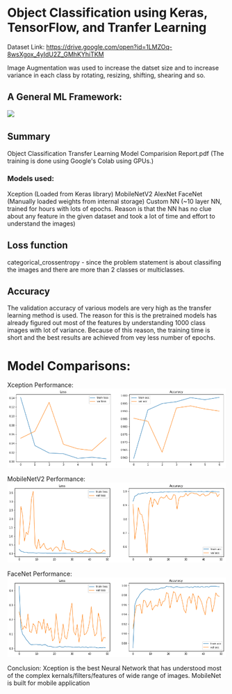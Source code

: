 # Object Classification using Keras, TensorFlow, and Tranfer Learning
Dataset Link: https://drive.google.com/open?id=1LMZOq-8wsXgox_4yIdU2Z_GMhKYhiTKM

Image Augmentation was used to increase the datset size and to increase variance in each class by rotating, resizing, shifting, shearing and so.

## A General ML Framework:
![](https://github.com/E-B-Manohar/Black-Hole-Source/blob/master/Images/References/DS/a%20general%20ml%20model.png)

## Summary
Object Classification Transfer Learning Model Comparision Report.pdf
(The training is done using Google's Colab using GPUs.)
### Models used:
Xception (Loaded from Keras library)
MobileNetV2
AlexNet
FaceNet (Manually loaded weights from internal storage)
Custom NN (~10 layer NN, trained for hours with lots of epochs. Reason is that the NN has no clue about any feature in the given dataset and took a lot of time and effort to understand the images)


## Loss function
categorical_crossentropy - since the problem statement is about classifing the images and there are more than 2 classes or multiclasses.

## Accuracy
The validation accuracy of various models are very high as the transfer learning method is used. The reason for this is the pretrained models has already figured out most of the features by understanding 1000 class images with lot of variance.
Because of this reason, the training time is short and the best results are achieved from vey less number of epochs.

# Model Comparisons:
Xception Performance:
![](https://github.com/E-B-Manohar/Object-Classification-with-Keras-using-Transfer-Learning/blob/master/Xception%20Accuracy%20Result.png)

MobileNetV2 Performance:
![](https://github.com/E-B-Manohar/Object-Classification-with-Keras-using-Transfer-Learning/blob/master/MobileNetV2%20Accuracy%20Result.png)

FaceNet Performance:
![](https://github.com/E-B-Manohar/Object-Classification-with-Keras-using-Transfer-Learning/blob/master/FaceNet%20Accuracy%20Result.png)



Conclusion:
Xception is the best Neural Network that has understood most of the complex kernals/filters/features of wide range of images. 
MobileNet is built for mobile application 
